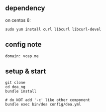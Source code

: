 ## dependency

on centos 6:

    sudo yum install curl libcurl libcurl-devel

## config note
    domain: vcap.me

## setup & start

    git clone
    cd dea_ng
    bundle install
    
    # do NOT add '-c' like other component
    bundle exec bin/dea config/dea.yml 
